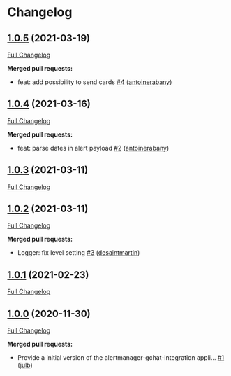 # Changelog

## [1.0.5](https://github.com/julb/alertmanager-gchat-integration/tree/1.0.5) (2021-03-19)

[Full Changelog](https://github.com/julb/alertmanager-gchat-integration/compare/1.0.4...1.0.5)

**Merged pull requests:**

- feat: add possibility to send cards [\#4](https://github.com/julb/alertmanager-gchat-integration/pull/4) ([antoinerabany](https://github.com/antoinerabany))

## [1.0.4](https://github.com/julb/alertmanager-gchat-integration/tree/1.0.4) (2021-03-16)

[Full Changelog](https://github.com/julb/alertmanager-gchat-integration/compare/1.0.3...1.0.4)

**Merged pull requests:**

- feat: parse dates in alert payload [\#2](https://github.com/julb/alertmanager-gchat-integration/pull/2) ([antoinerabany](https://github.com/antoinerabany))

## [1.0.3](https://github.com/julb/alertmanager-gchat-integration/tree/1.0.3) (2021-03-11)

[Full Changelog](https://github.com/julb/alertmanager-gchat-integration/compare/1.0.2...1.0.3)

## [1.0.2](https://github.com/julb/alertmanager-gchat-integration/tree/1.0.2) (2021-03-11)

[Full Changelog](https://github.com/julb/alertmanager-gchat-integration/compare/1.0.1...1.0.2)

**Merged pull requests:**

- Logger: fix level setting [\#3](https://github.com/julb/alertmanager-gchat-integration/pull/3) ([desaintmartin](https://github.com/desaintmartin))

## [1.0.1](https://github.com/julb/alertmanager-gchat-integration/tree/1.0.1) (2021-02-23)

[Full Changelog](https://github.com/julb/alertmanager-gchat-integration/compare/1.0.0...1.0.1)

## [1.0.0](https://github.com/julb/alertmanager-gchat-integration/tree/1.0.0) (2020-11-30)

[Full Changelog](https://github.com/julb/alertmanager-gchat-integration/compare/9ed168fb8b10065d6ed8ccb5242979da83466dd6...1.0.0)

**Merged pull requests:**

- Provide a initial version of the alertmanager-gchat-integration appli… [\#1](https://github.com/julb/alertmanager-gchat-integration/pull/1) ([julb](https://github.com/julb))



